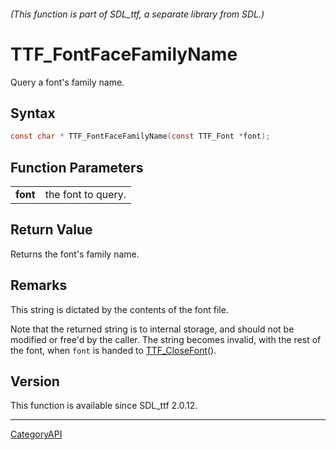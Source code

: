 ###### (This function is part of SDL_ttf, a separate library from SDL.)
# TTF_FontFaceFamilyName

Query a font's family name.

## Syntax

```c
const char * TTF_FontFaceFamilyName(const TTF_Font *font);

```

## Function Parameters

|              |                    |
| ------------ | ------------------ |
| **font**     | the font to query. |

## Return Value

Returns the font's family name.

## Remarks

This string is dictated by the contents of the font file.

Note that the returned string is to internal storage, and should not be
modified or free'd by the caller. The string becomes invalid, with the rest
of the font, when `font` is handed to [TTF_CloseFont](TTF_CloseFont)().

## Version

This function is available since SDL_ttf 2.0.12.

----
[CategoryAPI](CategoryAPI)


